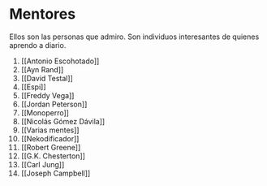 # Mentores
Ellos son las personas que admiro. Son individuos interesantes de quienes aprendo a diario.

1. [[Antonio Escohotado]]
2. [[Ayn Rand]]
3. [[David Testal]]
4. [[Espi]]
5. [[Freddy Vega]]
6. [[Jordan Peterson]]
7. [[Monoperro]]
8. [[Nicolás Gómez Dávila]]
9. [[Varias mentes]]
10. [[Nekodificador]]
11. [[Robert Greene]]
12. [[G.K. Chesterton]]
13. [[Carl Jung]]
14. [[Joseph Campbell]]